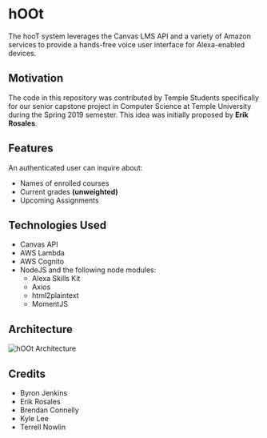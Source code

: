 # hOOt
The hooT system leverages the Canvas LMS API and a variety of Amazon services to provide a hands-free voice user interface for Alexa-enabled devices.

## Motivation
The code in this repository was contributed by Temple Students specifically for our  senior capstone project in Computer Science at Temple University during the Spring 2019 semester. This idea was initially proposed by **Erik Rosales**.

## Features
An authenticated user can inquire about:
* Names of enrolled courses
* Current grades **(unweighted)**
* Upcoming Assignments

## Technologies Used
* Canvas API
* AWS Lambda
* AWS Cognito
* NodeJS and the following node modules:
    * Alexa Skills Kit
    * Axios
    * html2plaintext
    * MomentJS

## Architecture
![hOOt Architecture](https://drive.google.com/uc?export=view&id=12PC_DFQ7AqUgcBkStzDF5K1Q-yZWW5QU)

## Credits
* Byron Jenkins
* Erik Rosales
* Brendan Connelly
* Kyle Lee
* Terrell Nowlin